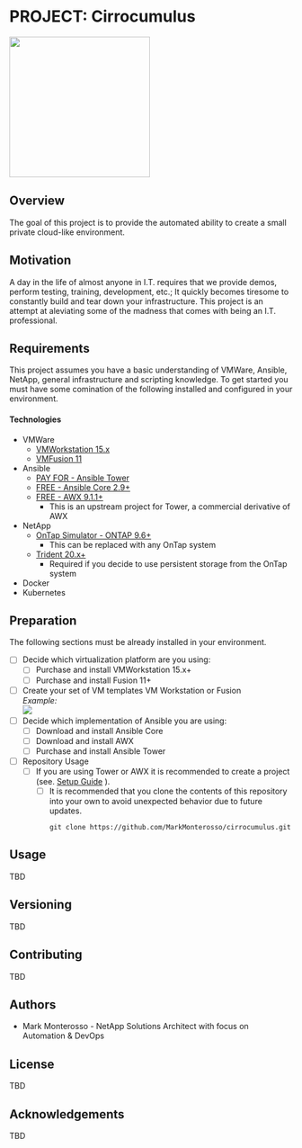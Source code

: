 # PROJECT: Cirrocumulus
<img src="https://github.com/MarkMonterosso/vm-deployment/blob/dev/imgs/cirrocumulus.jpeg" width=250>

## Overview
The goal of this project is to provide the automated ability to create a small private cloud-like environment.

## Motivation
A day in the life of almost anyone in I.T. requires that we provide demos, perform testing, training,
development, etc.; It quickly becomes tiresome to constantly build and tear down your infrastructure. This project is 
an attempt at aleviating some of the madness that comes with being an I.T. professional. 

## Requirements
This project assumes you have a basic understanding of VMWare, Ansible, NetApp, general infrastructure and scripting knowledge. 
To get started you must have some comination of the following installed and configured in your environment.

#### Technologies
+ VMWare
  +  <a href="https://www.vmware.com/products/workstation-pro/workstation-pro-evaluation.html">VMWorkstation 15.x</a> 
  +  <a href="https://www.vmware.com/go/downloadfusion">VMFusion 11</a>
+ Ansible
  + <a href="https://docs.ansible.com/">PAY FOR - Ansible Tower</a>
  + <a href="https://docs.ansible.com/">FREE - Ansible Core 2.9+</a>
  + <a href="https://github.com/ansible/awx">FREE - AWX 9.1.1+</a> 
    + This is an upstream project for Tower, a commercial derivative of AWX 
+ NetApp 
  + <a href="https://mysupport.netapp.com/site/tools/tool-eula/5e31797415040d3cce0033d3">OnTap Simulator - ONTAP 9.6+</a>
    + This can be replaced with any OnTap system
  + <a href="https://netapp-trident.readthedocs.io/en/stable-v20.01/">Trident 20.x+</a>
    + Required if you decide to use persistent storage from the OnTap system
+ Docker 
+ Kubernetes
  
## Preparation
The following sections must be already installed in your environment.
- [ ] Decide which virtualization platform are you using:
  - [ ] Purchase and install VMWorkstation 15.x+
  - [ ] Purchase and install Fusion 11+
- [ ] Create your set of VM templates VM Workstation or Fusion
        <br>_Example:<br> <img src="https://github.com/MarkMonterosso/vm-deployment/blob/dev/imgs/vmworkstation/vmworkstation_templates.PNG"/>_
- [ ] Decide which implementation of Ansible you are using:
  - [ ] Download and install Ansible Core
  - [ ] Download and install AWX
  - [ ] Purchase and install Ansible Tower
- [ ] Repository Usage
  - [ ] If you are using Tower or AWX it is recommended to create a project (see. <a href="https://github.com/MarkMonterosso/vm-deployment/blob/dev/TOWER_AWX.md">Setup Guide</a> ).
    - [ ] It is recommended that you clone the contents of this repository into your own to avoid unexpected behavior due to future updates.
        ```
        git clone https://github.com/MarkMonterosso/cirrocumulus.git    
        ```  
  
## Usage
TBD

## Versioning
TBD
## Contributing
TBD
## Authors
+ Mark Monterosso - NetApp Solutions Architect with focus on Automation & DevOps

## License
TBD
## Acknowledgements
TBD